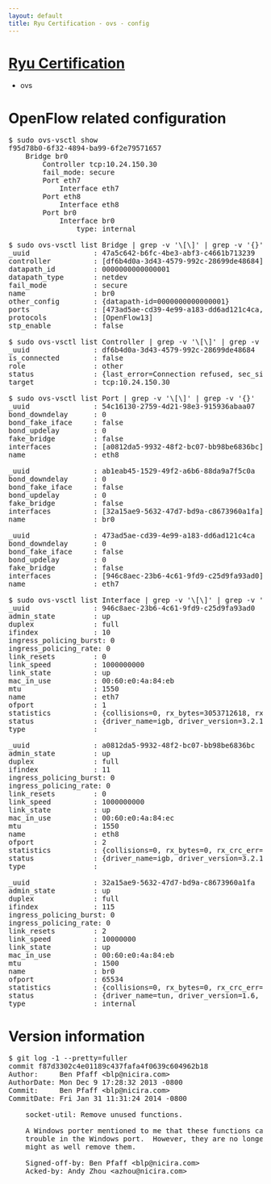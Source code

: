 ```yaml
---
layout: default
title: Ryu Certification - ovs - config
---
```

# [Ryu Certification](http://osrg.github.io/ryu/certification.html)
* ovs 

# OpenFlow related configuration
<pre>
$ sudo ovs-vsctl show
f95d78b0-6f32-4894-ba99-6f2e79571657
    Bridge br0
        Controller tcp:10.24.150.30
        fail_mode: secure
        Port eth7
            Interface eth7
        Port eth8
            Interface eth8
        Port br0
            Interface br0
                type: internal

$ sudo ovs-vsctl list Bridge | grep -v '\[\]' | grep -v '{}'
_uuid               : 47a5c642-b6fc-4be3-abf3-c4661b713239
controller          : [df6b4d0a-3d43-4579-992c-28699de48684]
datapath_id         : 0000000000000001
datapath_type       : netdev
fail_mode           : secure
name                : br0
other_config        : {datapath-id=0000000000000001}
ports               : [473ad5ae-cd39-4e99-a183-dd6ad121c4ca, 54c16130-2759-4d21-98e3-915936abaa07, ab1eab45-1529-49f2-a6b6-88da9a7f5c0a]
protocols           : [OpenFlow13]
stp_enable          : false

$ sudo ovs-vsctl list Controller | grep -v '\[\]' | grep -v '{}'
_uuid               : df6b4d0a-3d43-4579-992c-28699de48684
is_connected        : false
role                : other
status              : {last_error=Connection refused, sec_since_connect=296, sec_since_disconnect=1, state=BACKOFF}
target              : tcp:10.24.150.30

$ sudo ovs-vsctl list Port | grep -v '\[\]' | grep -v '{}'
_uuid               : 54c16130-2759-4d21-98e3-915936abaa07
bond_downdelay      : 0
bond_fake_iface     : false
bond_updelay        : 0
fake_bridge         : false
interfaces          : [a0812da5-9932-48f2-bc07-bb98be6836bc]
name                : eth8

_uuid               : ab1eab45-1529-49f2-a6b6-88da9a7f5c0a
bond_downdelay      : 0
bond_fake_iface     : false
bond_updelay        : 0
fake_bridge         : false
interfaces          : [32a15ae9-5632-47d7-bd9a-c8673960a1fa]
name                : br0

_uuid               : 473ad5ae-cd39-4e99-a183-dd6ad121c4ca
bond_downdelay      : 0
bond_fake_iface     : false
bond_updelay        : 0
fake_bridge         : false
interfaces          : [946c8aec-23b6-4c61-9fd9-c25d9fa93ad0]
name                : eth7

$ sudo ovs-vsctl list Interface | grep -v '\[\]' | grep -v '{}'
_uuid               : 946c8aec-23b6-4c61-9fd9-c25d9fa93ad0
admin_state         : up
duplex              : full
ifindex             : 10
ingress_policing_burst: 0
ingress_policing_rate: 0
link_resets         : 0
link_speed          : 1000000000
link_state          : up
mac_in_use          : 00:60:e0:4a:84:eb
mtu                 : 1550
name                : eth7
ofport              : 1
statistics          : {collisions=0, rx_bytes=3053712618, rx_crc_err=0, rx_dropped=0, rx_errors=0, rx_frame_err=0, rx_over_err=0, rx_packets=72538617, tx_bytes=0, tx_dropped=0, tx_errors=0, tx_packets=0}
status              : {driver_name=igb, driver_version=3.2.10-k, firmware_version=3.10-0}
type                : 

_uuid               : a0812da5-9932-48f2-bc07-bb98be6836bc
admin_state         : up
duplex              : full
ifindex             : 11
ingress_policing_burst: 0
ingress_policing_rate: 0
link_resets         : 0
link_speed          : 1000000000
link_state          : up
mac_in_use          : 00:60:e0:4a:84:ec
mtu                 : 1550
name                : eth8
ofport              : 2
statistics          : {collisions=0, rx_bytes=0, rx_crc_err=0, rx_dropped=0, rx_errors=0, rx_frame_err=0, rx_over_err=0, rx_packets=0, tx_bytes=732562, tx_dropped=0, tx_errors=0, tx_packets=7830}
status              : {driver_name=igb, driver_version=3.2.10-k, firmware_version=3.10-0}
type                : 

_uuid               : 32a15ae9-5632-47d7-bd9a-c8673960a1fa
admin_state         : up
duplex              : full
ifindex             : 115
ingress_policing_burst: 0
ingress_policing_rate: 0
link_resets         : 2
link_speed          : 10000000
link_state          : up
mac_in_use          : 00:60:e0:4a:84:eb
mtu                 : 1500
name                : br0
ofport              : 65534
statistics          : {collisions=0, rx_bytes=0, rx_crc_err=0, rx_dropped=0, rx_errors=0, rx_frame_err=0, rx_over_err=0, rx_packets=0, tx_bytes=0, tx_dropped=0, tx_errors=0, tx_packets=0}
status              : {driver_name=tun, driver_version=1.6, firmware_version=N/A}
type                : internal
</pre>

# Version information
<pre>
$ git log -1 --pretty=fuller
commit f87d3302c4e01189c437fafa4f0639c604962b18
Author:     Ben Pfaff &lt;blp@nicira.com&gt;
AuthorDate: Mon Dec 9 17:28:32 2013 -0800
Commit:     Ben Pfaff &lt;blp@nicira.com&gt;
CommitDate: Fri Jan 31 11:31:24 2014 -0800

    socket-util: Remove unused functions.
    
    A Windows porter mentioned to me that these functions caused special
    trouble in the Windows port.  However, they are no longer used, so we
    might as well remove them.
    
    Signed-off-by: Ben Pfaff &lt;blp@nicira.com&gt;
    Acked-by: Andy Zhou &lt;azhou@nicira.com&gt;
</pre>
